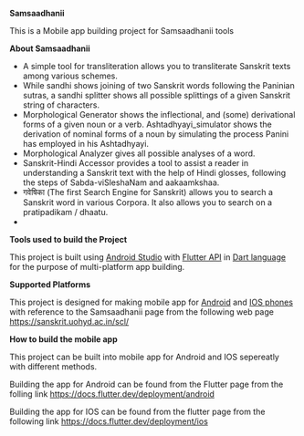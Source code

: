 **Samsaadhanii**

This is a Mobile app building project for Samsaadhanii tools


**About Samsaadhanii**

- A simple tool for transliteration allows you to transliterate Sanskrit texts among various schemes.
- While sandhi shows joining of two Sanskrit words following the Paninian sutras, a sandhi splitter shows all possible splittings of a given Sanskrit string of characters.
- Morphological Generator shows the inflectional, and (some) derivational forms of a given noun or a verb. Ashtadhyayi_simulator shows the derivation of nominal forms of a noun by simulating the process Panini has employed in his Ashtadhyayi.
- Morphological Analyzer gives all possible analyses of a word.
- Sanskrit-Hindi Accessor provides a tool to assist a reader in understanding a Sanskrit text with the help of Hindi glosses, following the steps of Sabda-viSleshaNam and aakaamkshaa.
- गवेषिका (The first Search Engine for Sanskrit) allows you to search a Sanskrit word in various Corpora. It also allows you to search on a pratipadikam / dhaatu.
- 

**Tools used to build the Project**

This project is built using [Android Studio](https://developer.android.com/studio) with [Flutter API](https://docs.flutter.dev/get-started/install) in [Dart language](https://dart.dev/) for the purpose of multi-platform app building.


**Supported Platforms**

This project is designed for making mobile app for [Android](https://play.google.com/) and [IOS phones](https://www.apple.com/in/app-store/) with reference to the Samsaadhanii page from the following web page https://sanskrit.uohyd.ac.in/scl/


**How to build the mobile app**

This project can be built into mobile app for Android and IOS sepereatly with different methods.

Building the app for Android can be found from the Flutter page from the folling link https://docs.flutter.dev/deployment/android

Building the app for IOS can be found from the flutter page from the following link https://docs.flutter.dev/deployment/ios
